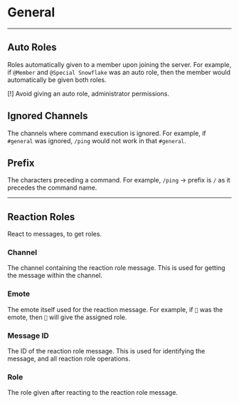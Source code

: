 # General

---

## Auto Roles
Roles automatically given to a member upon joining the server.
For example, if `@Member` and `@Special Snowflake` was an auto role, then the member 
would automatically be given both roles.

[!] Avoid giving an auto role, administrator permissions.

## Ignored Channels
The channels where command execution is ignored.
For example, if `#general` was ignored, `/ping` would not work in that `#general`.

## Prefix
The characters preceding a command.
For example, `/ping` -> prefix is `/` as it precedes the command name.

---

## Reaction Roles
React to messages, to get roles.

### Channel
The channel containing the reaction role message.
This is used for getting the message within the channel.

### Emote
The emote itself used for the reaction message.
For example, if `🤔` was the emote, then `🤔` will give the assigned role.

### Message ID
The ID of the reaction role message.
This is used for identifying the message, and all reaction role operations.

### Role
The role given after reacting to the reaction role message.